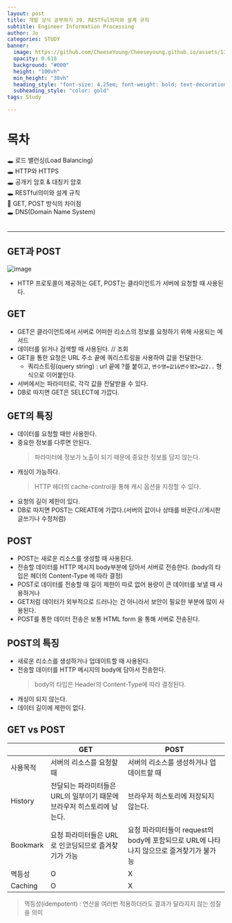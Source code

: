 ```yaml
---
layout: post
title: 개발 상식 공부하기 39. RESTful의미와 설계 규칙
subtitle: Engineer Information Processing
author: Jo
categories: STUDY
banner:
  image: https://github.com/CheeseYoung/Cheeseyoung.github.io/assets/132384527/5ce8fe9e-e7b9-462a-9958-a2f6161e2db5
  opacity: 0.618
  background: "#000"
  height: "100vh"
  min_height: "38vh"
  heading_style: "font-size: 4.25em; font-weight: bold; text-decoration: underline"
  subheading_style: "color: gold"
tags: Study

---
```


# 목차
🕳 로드 밸런싱(Load Balancing) <br>
🕳 HTTP와 HTTPS <br>
🕳 공개키 암호 & 대칭키 암호 <br>
🕳 RESTful의미와 설계 규칙 <br>
📌 GET, POST 방식의 차이점 <br>
🕳 DNS(Domain Name System) <br>
<br>
<hr>


## GET과 POST
![image](https://github.com/CheeseYoung/Cheeseyoung.github.io/assets/132384527/b4663ee8-4298-42a3-9736-8ea26b780ac3)
- HTTP 프로토콜이 제공하는 GET, POST는 클라이언트가 서버에 요청할 때 사용된다.

## GET
- GET은 클라이언트에서 서버로 어떠한 리소스의 정보를 요청하기 위해 사용되는 메서드
- 데이터를 읽거나 검색할 때 사용된다. // 조회
- GET을 통한 요청은 URL 주소 끝에 쿼리스트링을 사용하여 값을 전달한다.
  - 쿼리스트링(query string) : url 끝에 ?를 붙이고, ``변수명=값1&변수명2=값2..`` 형식으로 이어붙인다.
- 서버에서는 파라미터로, 각각 값을 전달받을 수 있다.
- DB로 따지면 GET은 SELECT에 가깝다.

## GET의 특징
- 데이터를 요청할 때만 사용한다.
- 중요한 정보를 다루면 안된다.
  > 파라미터에 정보가 노출이 되기 때문에 중요한 정보를 담지 않는다.
- 캐싱이 가능하다.
  > HTTP 헤더의 cache-control을 통해 캐시 옵션을 지정할 수 있다.
- 요청의 길이 제한이 있다.
- DB로 따지면 POST는 CREATE에 가깝다.(서버의 값이나 상태를 바꾼다.//게시판 글쓰기나 수정처럼)

## POST
- POST는 새로운 리소스를 생성할 때 사용된다.
- 전송할 데이터를 HTTP 메시지 body부분에 담아서 서버로 전송한다. (body의 타입은 헤더의 Content-Type 에 따라 결정)
- POST로 데이터를 전송할 때 길이 제한이 따로 없어 용량이 큰 데이터를 보낼 때 사용하거나
- GET처럼 데이터가 외부적으로 드러나는 건 아니라서 보안이 필요한 부분에 많이 사용된다.
- POST를 통한 데이터 전송은 보통 HTML form 을 통해 서버로 전송된다.

## POST의 특징
- 새로운 리소스를 생성하거나 업데이트할 때 사용된다.
- 전송할 데이터를 HTTP 메시지의 body에 담아서 전송한다.
  > body의 타입은 Header의 Content-Type에 따라 결정된다.
- 캐싱이 되지 않는다.
- 데이터 길이에 제한이 없다.

## GET vs POST

||GET|POST|
|--|--|--|
|사용목적|서버의 리소스를 요청할 때|서버의 리소스를 생성하거나 업데이트할 때|
|History|전달되는 파라미터들은 URL의 일부이기 때문에 브라우저 히스토리에 남는다.|브라우저 히스토리에 저장되지 않는다.|
|Bookmark|요청 파라미터들은 URL로 인코딩되므로 즐겨찾기가 가능|요청 파라미터들이 request의 body에 포함되므로 URL에 나타나지 않으므로 즐겨찾기가 불가능|
|멱등성|O|X|
|Caching|O|X|
> 멱등성(idempotent) : 연산을 여러번 적용하더라도 결과가 달라지지 않는 성질을 의미

















